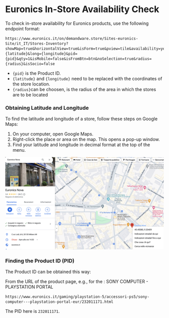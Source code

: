 # Euronics In-Store Availability Check

To check in-store availability for Euronics products, use the following endpoint format:
```
https://www.euronics.it/on/demandware.store/Sites-euronics-Site/it_IT/Stores-Inventory?showMap=true&horizontalView=true&isForm=true&pview=tile&availability=yes&lat={latitude}&long={longitude}&pid={pid}&qty=1&isMobile=false&isFromBtn=btn&noSelection=true&radius={radius}&isSocio=false
```

- `{pid}` is the Product ID.
- `{latitude}` and `{longitude}` need to be replaced with the coordinates of the store location.
- `{radius}`can be choosen, is the radius of the area in which the stores are to be located

### Obtaining Latitude and Longitude

To find the latitude and longitude of a store, follow these steps on Google Maps:

1. On your computer, open Google Maps.
2. Right-click the place or area on the map. This opens a pop-up window.
3. Find your latitude and longitude in decimal format at the top of the menu.

![Instructions for obtaining coordinates](get-coordinates.png)

### Finding the Product ID (PID)
The Product ID can be obtained this way:

From the URL of the product page, e.g., for the : SONY COMPUTER - PLAYSTATION PORTAL
```
https://www.euronics.it/gaming/playstation-5/accessori-ps5/sony-computer---playstation-portal-eur/232011171.html
```
The PID here is `232011171`.
